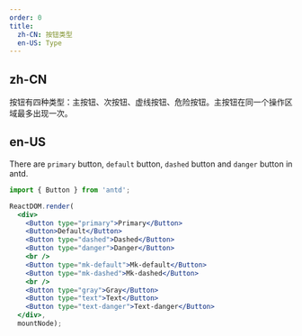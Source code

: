 ```yaml
---
order: 0
title:
  zh-CN: 按钮类型
  en-US: Type
---
```


## zh-CN

按钮有四种类型：主按钮、次按钮、虚线按钮、危险按钮。主按钮在同一个操作区域最多出现一次。

## en-US

There are `primary` button, `default` button, `dashed` button and `danger` button in antd.

````jsx
import { Button } from 'antd';

ReactDOM.render(
  <div>
    <Button type="primary">Primary</Button>
    <Button>Default</Button>
    <Button type="dashed">Dashed</Button>
    <Button type="danger">Danger</Button>
    <br />
    <Button type="mk-default">Mk-default</Button>
    <Button type="mk-dashed">Mk-dashed</Button>
    <br />
    <Button type="gray">Gray</Button>
    <Button type="text">Text</Button>
    <Button type="text-danger">Text-danger</Button>
  </div>,
  mountNode);
````
